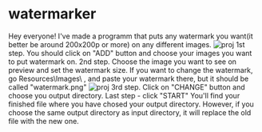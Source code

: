 # watermarker
Hey everyone! 
I've made a programm that puts any watermark you want(it better be around 200x200p or more) on any different images. 
![proj](https://user-images.githubusercontent.com/101730480/170880705-f98eff91-d953-4200-915a-7523fab43d61.PNG)
1st step. You should click on "ADD" button and choose your images you want to put watermark on. 
2nd step. Choose the image you want to see on preview and set the watermark size. 
If you want to change the watermark, go Resources\Images\ , and paste your watermark there, but it should be called "watermark.png"
![proj](https://user-images.githubusercontent.com/101730480/170881479-bf421b54-ac6f-4ca0-99ab-ca98a9919852.PNG)
3rd step. Click on "CHANGE" button and choose you output directory. 
Last step - click "START" 
You'll find your finished file where you have chosed your output directory. However, if you choose the same output directory as input directory, it will replace the old file with the new one.



